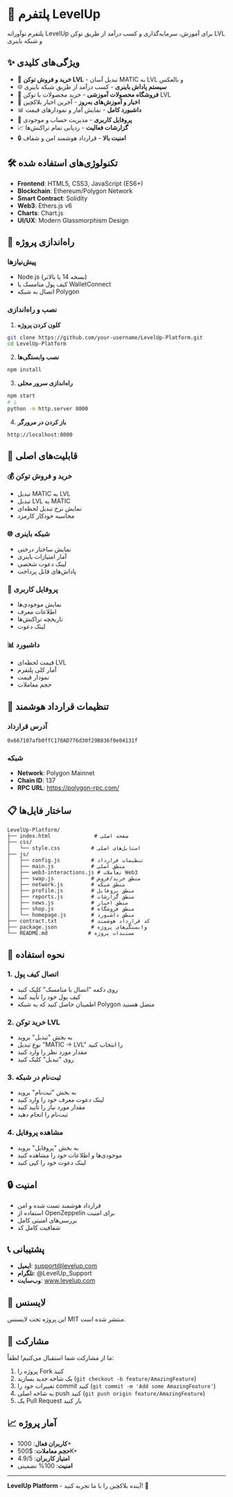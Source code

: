 # 🚀 پلتفرم LevelUp

پلتفرم نوآورانه LevelUp برای آموزش، سرمایه‌گذاری و کسب درآمد از طریق توکن LVL و شبکه باینری

## ✨ ویژگی‌های کلیدی

- 🔄 **خرید و فروش توکن LVL** - تبدیل آسان MATIC به LVL و بالعکس
- 🌐 **سیستم پاداش باینری** - کسب درآمد از طریق شبکه باینری
- 🛒 **فروشگاه محصولات آموزشی** - خرید محصولات با توکن LVL
- 📰 **اخبار و آموزش‌های به‌روز** - آخرین اخبار بلاکچین
- 📊 **داشبورد کامل** - نمایش آمار و نمودارهای قیمت
- 👤 **پروفایل کاربری** - مدیریت حساب و موجودی
- 📈 **گزارشات فعالیت** - ردیابی تمام تراکنش‌ها
- 🔒 **امنیت بالا** - قرارداد هوشمند امن و شفاف

## 🛠️ تکنولوژی‌های استفاده شده

- **Frontend**: HTML5, CSS3, JavaScript (ES6+)
- **Blockchain**: Ethereum/Polygon Network
- **Smart Contract**: Solidity
- **Web3**: Ethers.js v6
- **Charts**: Chart.js
- **UI/UX**: Modern Glassmorphism Design

## 🚀 راه‌اندازی پروژه

### پیش‌نیازها
- Node.js (نسخه 14 یا بالاتر)
- کیف پول متامسک یا WalletConnect
- اتصال به شبکه Polygon

### نصب و راه‌اندازی

1. **کلون کردن پروژه**
```bash
git clone https://github.com/your-username/LevelUp-Platform.git
cd LevelUp-Platform
```

2. **نصب وابستگی‌ها**
```bash
npm install
```

3. **راه‌اندازی سرور محلی**
```bash
npm start
# یا
python -m http.server 8000
```

4. **باز کردن در مرورگر**
```
http://localhost:8000
```

## 📱 قابلیت‌های اصلی

### 💰 خرید و فروش توکن
- تبدیل MATIC به LVL
- تبدیل LVL به MATIC
- نمایش نرخ تبدیل لحظه‌ای
- محاسبه خودکار کارمزد

### 🌐 شبکه باینری
- نمایش ساختار درختی
- آمار امتیازات باینری
- لینک دعوت شخصی
- پاداش‌های قابل پرداخت

### 👤 پروفایل کاربری
- نمایش موجودی‌ها
- اطلاعات معرف
- تاریخچه تراکنش‌ها
- لینک دعوت

### 📊 داشبورد
- قیمت لحظه‌ای LVL
- آمار کلی پلتفرم
- نمودار قیمت
- حجم معاملات

## 🔧 تنظیمات قرارداد هوشمند

### آدرس قرارداد
```
0x667107afb0ffC170AD776d30f29B836f0e04131f
```

### شبکه
- **Network**: Polygon Mainnet
- **Chain ID**: 137
- **RPC URL**: https://polygon-rpc.com/

## 📋 ساختار فایل‌ها

```
LevelUp-Platform/
├── index.html              # صفحه اصلی
├── css/
│   └── style.css          # استایل‌های اصلی
├── js/
│   ├── config.js          # تنظیمات قرارداد
│   ├── main.js            # منطق اصلی
│   ├── web3-interactions.js # تعاملات Web3
│   ├── swap.js            # منطق خرید/فروش
│   ├── network.js         # منطق شبکه
│   ├── profile.js         # منطق پروفایل
│   ├── reports.js         # منطق گزارشات
│   ├── news.js            # منطق اخبار
│   ├── shop.js            # منطق فروشگاه
│   └── homepage.js        # منطق داشبورد
├── contract.txt           # کد قرارداد هوشمند
├── package.json           # وابستگی‌های پروژه
└── README.md             # مستندات پروژه
```

## 🎯 نحوه استفاده

### 1. اتصال کیف پول
- روی دکمه "اتصال با متامسک" کلیک کنید
- کیف پول خود را تأیید کنید
- اطمینان حاصل کنید که به شبکه Polygon متصل هستید

### 2. خرید توکن LVL
- به بخش "تبدیل" بروید
- نوع تبدیل "MATIC → LVL" را انتخاب کنید
- مقدار مورد نظر را وارد کنید
- روی "تبدیل" کلیک کنید

### 3. ثبت‌نام در شبکه
- به بخش "ثبت‌نام" بروید
- لینک دعوت معرف خود را وارد کنید
- مقدار مورد نیاز را تأیید کنید
- ثبت‌نام را انجام دهید

### 4. مشاهده پروفایل
- به بخش "پروفایل" بروید
- موجودی‌ها و اطلاعات خود را مشاهده کنید
- لینک دعوت خود را کپی کنید

## 🔒 امنیت

- قرارداد هوشمند تست شده و امن
- استفاده از OpenZeppelin برای امنیت
- بررسی‌های امنیتی کامل
- شفافیت کامل کد

## 📞 پشتیبانی

- **ایمیل**: support@levelup.com
- **تلگرام**: @LevelUp_Support
- **وب‌سایت**: www.levelup.com

## 📄 لایسنس

این پروژه تحت لایسنس MIT منتشر شده است.

## 🤝 مشارکت

ما از مشارکت شما استقبال می‌کنیم! لطفاً:

1. پروژه را Fork کنید
2. یک شاخه جدید بسازید (`git checkout -b feature/AmazingFeature`)
3. تغییرات خود را commit کنید (`git commit -m 'Add some AmazingFeature'`)
4. به شاخه اصلی push کنید (`git push origin feature/AmazingFeature`)
5. یک Pull Request باز کنید

## 📈 آمار پروژه

- **کاربران فعال**: 1000+
- **حجم معاملات**: $500K+
- **امتیاز کاربران**: 4.9/5
- **امنیت**: 100% تضمینی

---

**LevelUp Platform** - آینده بلاکچین را با ما تجربه کنید! 🚀
